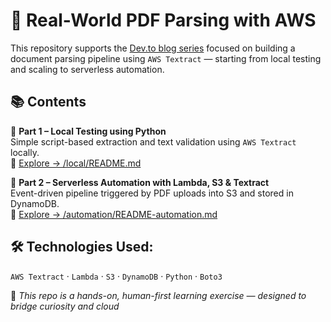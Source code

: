 # 🧠 Real-World PDF Parsing with AWS

This repository supports the [Dev.to blog series](https://dev.to/aws-builders/local-pdf-parsing-with-aws-textract-python-part-1-2iei) focused on building a document parsing pipeline using `AWS Textract` — starting from local testing and scaling to serverless automation.

## 📚 Contents

📍 **Part 1 – Local Testing using Python**  
Simple script-based extraction and text validation using `AWS Textract` locally.  
🔗 [Explore → /local/README.md](local/README.md)

📍 **Part 2 – Serverless Automation with Lambda, S3 & Textract**  
Event-driven pipeline triggered by PDF uploads into S3 and stored in DynamoDB.  
🔗 [Explore → /automation/README-automation.md](automation/README-automation.md)

## 🛠️ **Technologies Used:**

`AWS Textract` · `Lambda` · `S3` · `DynamoDB` · `Python` · `Boto3`

📘 *This repo is a hands-on, human-first learning exercise — designed to bridge curiosity and cloud*  
